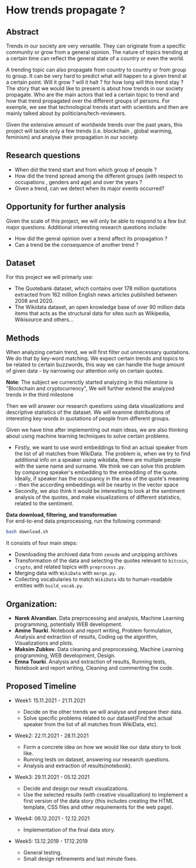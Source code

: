 # How trends propagate ?
 
## Abstract

Trends in our society are very versatile. They can originate from a specific community or grow from a general opinion. The nature of topics trending at a certain time can reflect the general state of a country or even the world. 

A trending topic can also propagate from country to country or from group to group. It can be very hard to predict what will happen to a given trend at a certain point. Will it grow ? will it halt ? for how long will this trend stay ?   
The story that we would like to present is about how trends in our society propagate. Who are the main actors that led a certain topic to trend and how that trend propagated over the different groups of persons. For exemple, we see that technological trends start with scientists and then are mainly talked about by politicians/tech-reviewers.  

Given the extensive amount of worldwide trends over the past years, this project will tackle only a few trends (i.e. blockchain , global warming, feminism) and analyse their propagation in our society.

## Research questions 

- When did the trend start and from which group of people ?
- How did the trend spread among the different groups (with respect to occupations , genders and age) and over the years ?
- Given a trend, can we detect when its major events occurred?

## Opportunity for further analysis

Given the scale of this project, we will only be able to respond to a few but major questions. Additional interesting research questions include: 
- How did the genral opinion over a trend affect its propagation ? 
- Can a trend be the consequence of another trend ? 

## Dataset 

For this project we will primarly use:
- The Quotebank dataset, which contains over 178 million quotations extracted from 162 million English news articles published between 2008 and 2020. 
- The Wikidata dataset, an open knowledge base of over 90 million data items that acts as the structural data for sites such as Wikipedia, Wikisource and others...  


## Methods 
When analyzing certain trend, we will first filter out unnecessary quotations. We do that by key-word matching. We expect certain trends and topics to be related to certain buzzwords, this way we can handle the huge amount of given data - by narrowing our attention only on certain quotes.

**Note**: The subject we currenctly started analyzing in this milestone is "Blockchain and cryptocurrency", We will further extend the analyzed trends in the third milestone

Then we will answer our research questions using data visualizations and descriptive statistics of the dataset. We will examine distributions of interesting key-words in quotations of people from different groups.

Given we have time after implementing out main ideas, we are also thinking about using machine learning techniques to solve certain problems.

- Firstly, we want to use word embeddings to find an actual speaker from the list of all matches from WikiData. The problem is, when we try to find additional info on a speaker using wikidata, there are multiple people with the same name and surname. We think we can solve this problem by comparing speaker's embedding to the embedding of the quote. Ideally, if speaker has the occupancy in the area of the quote's meaning - then the according embeddings will be nearby in the vector space
- Secondly, we also think it would be interesting to look at the sentiment analysis of the quotes, and make visualizations of different statistics, related to the sentiment.


**Data download, filtering, and transformation**  
For end-to-end data preprocessing, run the following command:
```bash
bash download.sh
```
It consists of four main steps:
* Downloading the archived data from `zenodo` and unzipping archives
* Transformation of the data and selecting the quotes relevant to `bitcoin`, `crypto`, and related topics with `preprocess.py`.
* Merging data with `WikiData` with `merge.py`.
* Collecting vocabularies to match `WikiData` ids to human-readable entities with `build_vocab.py`.


## Organization:

- **Narek Alvandian**. Data preprocessing and analysis, Machine Learning programming, potentially WEB development.
- **Amine Tourki**. Notebook and report writing, Problem formulation, Analysis and extraction of results, Coding up the algorithm, Visualizations and plots.
- **Maksim Zubkov**. Data cleaning and preprocessing, Machine Learning programming, WEB development, Design.
- **Emna Tourki**. Analysis and extraction of results, Running tests, Notebook and report writing, Cleaning and commenting the code.

## Proposed Timeline

- Week1: 15.11.2021 - 21.11.2021
    * Decide on the other trends we will analyse and prepare their data. 
    * Solve specific problems related to our dataset(Find the actual speaker from the list of all matches from WikiData, etc).

- Week2: 22.11.2021 - 28.11.2021
    * Form a concrete idea on how we would like our data story to look like.
    * Running tests on dataset, answering our research questions.
    * Analysis and extraction of results(notebook).

- Week3: 29.11.2021 - 05.12.2021
    * Decide and design our result visualizations.
    * Use the selected results (with creative visuallization) to implement a first version of the data story (this includes creating the HTML template, CSS files and other requirements for the web page).

- Week4: 06.12.2021 - 12.12.2021
    * Implementation of the final data story.

- Week5: 13.12.2019 - 17.12.2019
    * General testing.
    * Small design refinements and last minute fixes.




